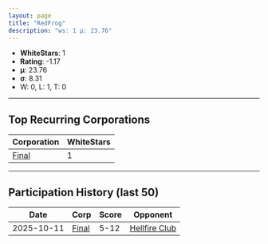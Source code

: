 ```yaml
---
layout: page
title: "RedFrog"
description: "ws: 1 μ: 23.76"
---
```

- **WhiteStars**: 1
- **Rating**: -1.17
- **μ**: 23.76  
- **σ**: 8.31
- W: 0, L: 1, T: 0

---

## Top Recurring Corporations

| Corporation | WhiteStars |
| --- | --- |
| [Final](https://ws.tsl.rocks/corp/77270275648d2f188dea5d234a7428073a451ef4bc3cbd1b274a1d65e5f67c68/) | 1 |

---

## Participation History (last 50)

| Date | Corp | Score | Opponent |
| --- | --- | --- | --- |
| 2025-10-11 | [Final](https://ws.tsl.rocks/corp/77270275648d2f188dea5d234a7428073a451ef4bc3cbd1b274a1d65e5f67c68/) | 5-12 | [Hellfire Club](https://ws.tsl.rocks/corp/c7836cb5499149d8631d0f49b7e91f08f0cf47c3bd10a9492ad6a3f7c25d7eab/) |